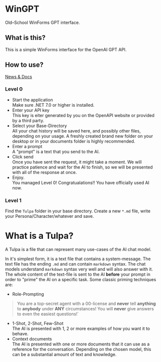# WinGPT
Old–School WinForms GPT interface.

## What is this?
This is a simple WinForms interface for the OpenAI GPT API.

## How to use?
[News & Docs](https://wiki.peopleoftheprompt.org/)

### Level 0
- Start the application  
Make sure .NET 7.0 or higher is installed.
- Enter your API key  
This key is eiter generated by you on the OpenAPI website or provided by a third party.
- Select your Base-Directory  
All your chat history will be saved here, and possibly other files, depending on your usage. A freshly created brand new folder on your desktop or in your documents folder is highly recommended.
- Enter a prompt  
A "prompt" is a text that you send to the AI.
- Click send  
Once you have sent the request, it might take a moment. We will practice patience and wait for the AI to finish, so we will be presented with all of the response at once.
- Enjoy.  
You managed Level 0! Congratualations!! You have officially used AI now.

### Level 1
Find the `Tulpa` folder in your base directory.
Create a new `*.md` file, write your Persona/Character/whatever and save.

# What is a Tulpa?
A Tulpa is a file that can represent many use-cases of the AI chat model.

In it's simplest form, it is a text file that contains a system-message. The text file has the ending `.md` and can contain `markdown` syntax. The chat models understand `markdown` syntax very well and will also answer with it.  
 The whole content of the text-file is sent to the AI **before** your prompt in order to "prime" the AI on a specific task. Some classic priming techniques are:
- Role-Prompting  
>You are a top-secret agent with a 00-license and **never** tell **anything** to **anybody** under **ANY** circumstances! You will **never** give answers to even the easiest questions!`
- 1-Shot, 2-Shot, Few-Shot  
The AI is presented with 1, 2 or more examples of how you want it to behave.
- Context documents  
The AI is presented with one or more documents that it can use as a reference for the conversation. Depending on the chosen model, this can be a substantial amount of text and knowledge.



